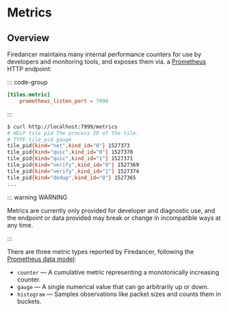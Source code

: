 # Metrics

## Overview
Firedancer maintains many internal performance counters for use by
developers and monitoring tools, and exposes them via. a
[Prometheus](https://prometheus.io/docs/introduction/overview/) HTTP
endpoint:

::: code-group

```toml [config.toml]
[tiles.metric]
    prometheus_listen_port = 7999
```

:::

```sh [bash]
$ curl http://localhost:7999/metrics
# HELP tile_pid The process ID of the tile.
# TYPE tile_pid gauge
tile_pid{kind="net",kind_id="0"} 1527373
tile_pid{kind="quic",kind_id="0"} 1527370
tile_pid{kind="quic",kind_id="1"} 1527371
tile_pid{kind="verify",kind_id="0"} 1527369
tile_pid{kind="verify",kind_id="1"} 1527374
tile_pid{kind="dedup",kind_id="0"} 1527365
...
```

::: warning WARNING

Metrics are currently only provided for developer and diagnostic use,
and the endpoint or data provided may break or change in incompatible
ways at any time.

:::

There are three metric types reported by Firedancer, following the
[Prometheus data model](https://prometheus.io/docs/concepts/metric_types/):

 - `counter` &mdash; A cumulative metric representing a monotonically increasing counter.
 - `gauge` &mdash; A single numerical value that can go arbitrarily up or down.
 - `histogram` &mdash; Samples observations like packet sizes and counts them in buckets.

<!--@include: ./metrics-generated.md-->
